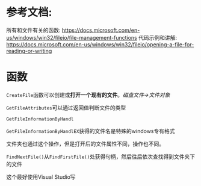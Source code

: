# 参考文档:
所有和文件有关的函数:
https://docs.microsoft.com/en-us/windows/win32/fileio/file-management-functions
代码示例和讲解:
https://docs.microsoft.com/en-us/windows/win32/fileio/opening-a-file-for-reading-or-writing

# 函数

`CreateFile`函数可以创建或**打开一个现有的文件**。*磁盘文件->文件对象*

`GetFileAttributes`可以通过返回值判断文件的类型

`GetFileInformationByHandl`



`GetFileInformationByHandlEX`获得的文件名是特殊的windows专有格式

文件夹也通过这个操作，但是打开后的文件属性不同，操作也不同。 

`FindNextFile()`从`FindFirstFile()`处获得句柄，然后往后依次查找得到文件夹下的文件

这个最好使用Visual Studio写

